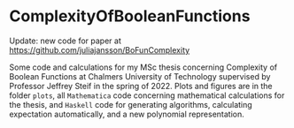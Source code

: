 # ComplexityOfBooleanFunctions
Update: new code for paper at https://github.com/juliajansson/BoFunComplexity

Some code and calculations for my MSc thesis concerning Complexity of Boolean Functions at Chalmers University of Technology supervised by Professor Jeffrey Steif in the spring of 2022. Plots and figures are in the folder `plots`, all `Mathematica` code concerning mathematical calculations for the thesis, and `Haskell` code for generating algorithms, calculating expectation automatically, and a new polynomial representation.
